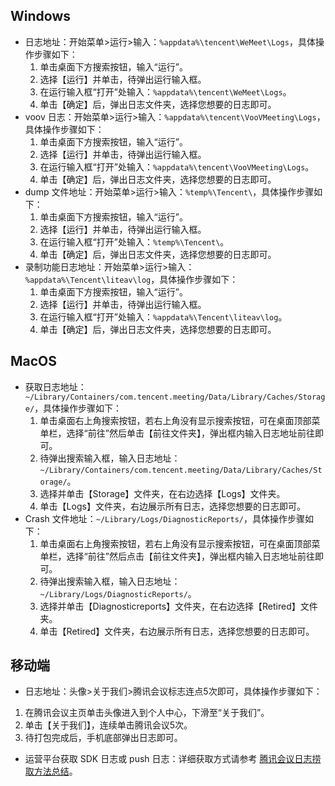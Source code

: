 
## Windows				
- 日志地址：开始菜单>运行>输入：`%appdata%\tencent\WeMeet\Logs`，具体操作步骤如下：
  1. 单击桌面下方搜索按钮，输入“运行”。
  2. 选择【运行】并单击，待弹出运行输入框。
  3. 在运行输入框“打开”处输入：`%appdata%\tencent\WeMeet\Logs`。
  4. 单击【确定】后，弹出日志文件夹，选择您想要的日志即可。
- voov 日志：开始菜单>运行>输入：`%appdata%\tencent\VooVMeeting\Logs`，具体操作步骤如下：
  1. 单击桌面下方搜索按钮，输入“运行”。
  2. 选择【运行】并单击，待弹出运行输入框。
  3. 在运行输入框“打开”处输入：`%appdata%\tencent\VooVMeeting\Logs`。
  4. 单击【确定】后，弹出日志文件夹，选择您想要的日志即可。
- dump 文件地址：开始菜单>运行>输入：`%temp%\Tencent\`，具体操作步骤如下：	
  1. 单击桌面下方搜索按钮，输入“运行”。
  2. 选择【运行】并单击，待弹出运行输入框。
  3. 在运行输入框“打开”处输入：`%temp%\Tencent\`。
  4. 单击【确定】后，弹出日志文件夹，选择您想要的日志即可。
- 录制功能日志地址：开始菜单>运行>输入：`%appdata%\Tencent\liteav\log`，具体操作步骤如下：	
  1. 单击桌面下方搜索按钮，输入“运行”。
  2. 选择【运行】并单击，待弹出运行输入框。
  3. 在运行输入框“打开”处输入：`%appdata%\Tencent\liteav\log`。
  4. 单击【确定】后，弹出日志文件夹，选择您想要的日志即可。
	
## MacOS				

- 获取日志地址：`~/Library/Containers/com.tencent.meeting/Data/Library/Caches/Storage/`，具体操作步骤如下：
  1. 单击桌面右上角搜索按钮，若右上角没有显示搜索按钮，可在桌面顶部菜单栏，选择“前往”然后单击【前往文件夹】，弹出框内输入日志地址前往即可。
  2. 待弹出搜索输入框，输入日志地址：`~/Library/Containers/com.tencent.meeting/Data/Library/Caches/Storage/`。
  3. 选择并单击【Storage】文件夹，在右边选择【Logs】文件夹。
  4. 单击【Logs】文件夹，右边展示所有日志，选择您想要的日志即可。
- Crash 文件地址：`~/Library/Logs/DiagnosticReports/`，具体操作步骤如下：
  1. 单击桌面右上角搜索按钮，若右上角没有显示搜索按钮，可在桌面顶部菜单栏，选择“前往”然后点击【前往文件夹】，弹出框内输入日志地址前往即可。
  2. 待弹出搜索输入框，输入日志地址：`~/Library/Logs/DiagnosticReports/`。
  3. 选择并单击【Diagnosticreports】文件夹，在右边选择【Retired】文件夹。
  4. 单击【Retired】文件夹，右边展示所有日志，选择您想要的日志即可。

## 移动端				
- 日志地址：头像>关于我们>腾讯会议标志连点5次即可，具体操作步骤如下：
 1. 在腾讯会议主页单击头像进入到个人中心，下滑至“关于我们”。
 2. 单击【关于我们】，连续单击腾讯会议5次。
 3. 待打包完成后，手机底部弹出日志即可。

- 运营平台获取 SDK 日志或 push 日志：详细获取方式请参考 [腾讯会议日志捞取方法总结](https://docs.qq.com/doc/DREJWWW13YkZRbWlr)。
